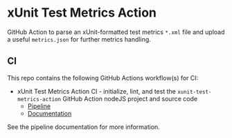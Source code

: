 # xUnit Test Metrics Action
GitHub Action to parse an xUnit-formatted test metrics `*.xml` file and upload a useful `metrics.json` for further metrics handling.

## CI
This repo contains the following GitHub Actions workflow(s) for CI:
- xUnit Test Metrics Action CI - initialize, lint, and test the `xunit-test-metrics-action` GitHub Action nodeJS project and source code
    - [Pipeline](https://github.com/AntelopeIO/xunit-test-metrics-action/actions/workflows/ci.yml)
    - [Documentation](./.github/workflows/README.md)

See the pipeline documentation for more information.
